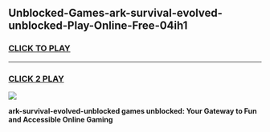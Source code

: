 
## Unblocked-Games-ark-survival-evolved-unblocked-Play-Online-Free-04ih1
<h3>
<a href="https://premium76.site?title=ark-survival-evolved-unblocked&ref=26A">CLICK TO PLAY</a></h3>
<hr>

<h3>
<a href="https://premium76.site?title=ark-survival-evolved-unblocked&ref=26A">CLICK 2 PLAY</a>
  
</h3>

<a href="https://premium76.site?title=ark-survival-evolved-unblocked&ref=26A"><img src="https://clearcache.store/games.png"></a>


**ark-survival-evolved-unblocked games unblocked: Your Gateway to Fun and Accessible Online Gaming**
